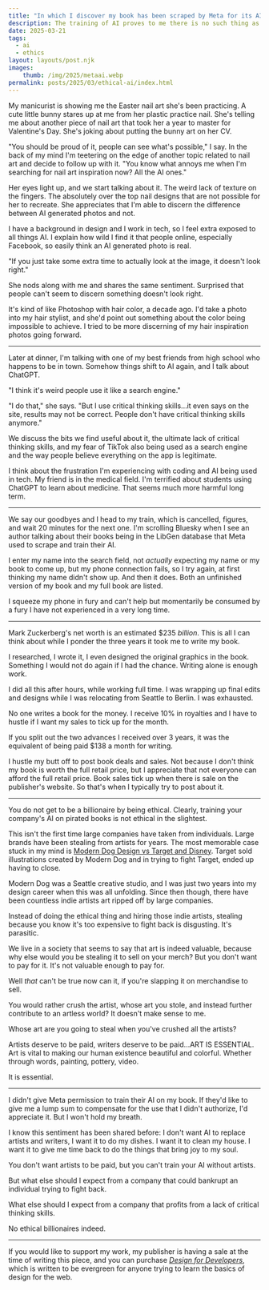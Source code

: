 ```yaml
---
title: "In which I discover my book has been scraped by Meta for its AI"
description: The training of AI proves to me there is no such thing as an ethical billionare.
date: 2025-03-21
tags:
  - ai
  - ethics
layout: layouts/post.njk
images:
    thumb: /img/2025/metaai.webp
permalink: posts/2025/03/ethical-ai/index.html
---
```


My manicurist is showing me the Easter nail art she's been practicing. A cute little bunny stares up at me from her plastic practice nail. She's telling me about another piece of nail art that took her a year to master for Valentine's Day. She's joking about putting the bunny art on her CV. 

"You should be proud of it, people can see what's possible," I say. In the back of my mind I'm teetering on the edge of another topic related to nail art and decide to follow up with it. "You know what annoys me when I'm searching for nail art inspiration now? All the AI ones."

Her eyes light up, and we start talking about it. The weird lack of texture on the fingers. The absolutely over the top nail designs that are not possible for her to recreate. She appreciates that I'm able to discern the difference between AI generated photos and not. 

I have a background in design and I work in tech, so I feel extra exposed to all things AI. I explain how wild I find it that people online, especially Facebook, so easily think an AI generated photo is real. 

"If you just take some extra time to actually look at the image, it doesn't look right." 

She nods along with me and shares the same sentiment. Surprised that people can't seem to discern something doesn't look right. 

It's kind of like Photoshop with hair color, a decade ago. I'd take a photo into my hair stylist, and she'd point out something about the color being impossible to achieve. I tried to be more discerning of my hair inspiration photos going forward. 

---

Later at dinner, I'm talking with one of my best friends from high school who happens to be in town. Somehow things shift to AI again, and I talk about ChatGPT. 

"I think it's weird people use it like a search engine." 

"I do that," she says. "But I use critical thinking skills...it even says on the site, results may not be correct. People don't have critical thinking skills anymore." 

We discuss the bits we find useful about it, the ultimate lack of critical thinking skills, and my fear of TikTok also being used as a search engine and the way people believe everything on the app is legitimate. 

I think about the frustration I'm experiencing with coding and AI being used in tech. My friend is in the medical field. I'm terrified about students using ChatGPT to learn about medicine. That seems much more harmful long term. 

--- 

We say our goodbyes and I head to my train, which is cancelled, figures, and wait 20 minutes for the next one. I'm scrolling Bluesky when I see an author talking about their books being in the LibGen database that Meta used to scrape and train their AI. 

I enter my name into the search field, not _actually_ expecting my name or my book to come up, but my phone connection fails, so I try again, at first thinking my name didn't show up. And then it does. Both an unfinished version of my book and my full book are listed. 

I squeeze my phone in fury and can't help but momentarily be consumed by a fury I have not experienced in a very long time. 

--- 

Mark Zuckerberg's net worth is an estimated $235 _billion_. This is all I can think about while I ponder the three years it took me to write my book. 

I researched, I wrote it, I even designed the original graphics in the book. Something I would not do again if I had the chance. Writing alone is enough work. 

I did all this after hours, while working full time. I was wrapping up final edits and designs while I was relocating from Seattle to Berlin. I was exhausted. 

No one writes a book for the money. I receive 10% in royalties and I have to hustle if I want my sales to tick up for the month.

If you split out the two advances I received over 3 years, it was the equivalent of being paid $138 a month for writing. 

I hustle my butt off to post book deals and sales. Not because I don't think my book is worth the full retail price, but I appreciate that not everyone can afford the full retail price. Book sales tick up when there is sale on the publisher's website. So that's when I typically try to post about it. 

--- 

You do not get to be a billionaire by being ethical. Clearly, training your company's AI on pirated books is not ethical in the slightest. 

This isn't the first time large companies have taken from individuals. Large brands have been stealing from artists for years. The most memorable case stuck in my mind is [Modern Dog Design vs Target and Disney](https://www.printmag.com/designer-interviews/modern-dog-copyright-and-the-burden-of-proof/). Target sold illustrations created by Modern Dog and in trying to fight Target, ended up having to close. 

Modern Dog was a Seattle creative studio, and I was just two years into my design career when this was all unfolding. Since then though, there have been countless indie artists art ripped off by large companies. 

Instead of doing the ethical thing and hiring those indie artists, stealing because you know it's too expensive to fight back is disgusting. It's parasitic. 

We live in a society that seems to say that art is indeed valuable, because why else would you be stealing it to sell on your merch? But you don't want to pay for it. It's not valuable enough to pay for. 

Well _that_ can't be true now can it, if you're slapping it on merchandise to sell. 

You would rather crush the artist, whose art you stole, and instead further contribute to an artless world? It doesn't make sense to me. 

Whose art are you going to steal when you've crushed all the artists? 

Artists deserve to be paid, writers deserve to be paid...ART IS ESSENTIAL. Art is vital to making our human existence beautiful and colorful. Whether through words, painting, pottery, video. 

It is essential. 

--- 

I didn't give Meta permission to train their AI on my book. If they'd like to give me a lump sum to compensate for the use that I didn't authorize, I'd appreciate it. But I won't hold my breath. 

I know this sentiment has been shared before: I don't want AI to replace artists and writers, I want it to do my dishes. I want it to clean my house. I want it to give me time back to do the things that bring joy to my soul. 

You don't want artists to be paid, but you can't train your AI without artists. 

But what else should I expect from a company that could bankrupt an individual trying to fight back. 

What else should I expect from a company that profits from a lack of critical thinking skills. 

No ethical billionaires indeed. 

---

If you would like to support my work, my publisher is having a sale at the time of writing this piece, and you can purchase [_Design for Developers_](https://www.manning.com/books/design-for-developers?utm_source=stimac&utm_medium=affiliate&utm_campaign=book_stimac_design_4_19_22&a_aid=stimac&a_bid=5f6ba095), which is written to be evergreen for anyone trying to learn the basics of design for the web.